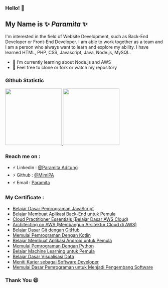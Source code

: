 ### Hello! 👋
## My Name is ✨ _Paramita_ ✨

I'm interested in the field of Website Development, such as Back-End Developer or Front-End Developer. I am able to work together as a team and I am a person who always want to learn and explore my ability. I have learned HTML, PHP, CSS, Javascript, Java, Node.js, MySQL.

- 🌱 I’m currently learning about Node.js and AWS
- 💬 Feel free to clone or fork or watch my repository
 
### Github Statistic
<p align="left">
<a href="https://github.com/MimiPA">
  <img height="180em" src="https://github-readme-stats-eight-theta.vercel.app/api?username=MimiPA&show_icons=true&theme=algolia&include_all_commits=true&count_private=true"/>
  <img height="180em" src="https://github-readme-stats-eight-theta.vercel.app/api/top-langs/?username=MimiPA&layout=compact&langs_count=8&theme=algolia"/>
</a>
</p>

### Reach me on :
- ⚡ Linkedin : <a href="https://www.linkedin.com/in/paramita-aditung-6831251b0">@Paramita Aditung</a>
- ⚡ Github   : <a href="https://github.com/MimiPA">@MimiPA</a>
- ⚡ Email    : <a href="mailto:paramitaaditung@gmail.com">Paramita</a>

### My Certificate :
- <a href="https://www.dicoding.com/certificates/0LZ0D8110X65">Belajar Dasar Pemrograman JavaScript</a>
- <a href="https://www.dicoding.com/certificates/KEXL4OWLWXG2">Belajar Membuat Aplikasi Back-End untuk Pemula</a>
- <a href="https://www.dicoding.com/certificates/07Z65LRDWXQR">Cloud Practitioner Essentials (Belajar Dasar AWS Cloud)</a>
- <a href="https://www.dicoding.com/certificates/RVZK1L2REPD5">Architecting on AWS (Membangun Arsitektur Cloud di AWS)</a>
- <a href="https://www.dicoding.com/certificates/1RXYY6RD1XVM">Belajar Dasar Git dengan GitHub</a>
- <a href="https://www.dicoding.com/certificates/ERZR582RWPYV">Memulai Pemrograman Dengan Kotlin</a>
- <a href="https://www.dicoding.com/certificates/453XE66MYXRN">Belajar Membuat Aplikasi Android untuk Pemula</a>
- <a href="https://www.dicoding.com/certificates/6RPNKNGQ4P2M">Memulai Pemrograman Dengan Python</a>
- <a href="https://www.dicoding.com/certificates/NVP7G4K14XR0">Belajar Machine Learning untuk Pemula</a>
- <a href="https://www.dicoding.com/certificates/QEYX4WQYJPDL">Belajar Dasar Visualisasi Data</a>
- <a href="https://www.dicoding.com/certificates/QLZ98VK2EX5D">Meniti Karier sebagai Software Developer</a>
- <a href="https://www.dicoding.com/certificates/QLZ98VKD9X5D">Memulai Dasar Pemrograman untuk Menjadi Pengembang Software</a>

### Thank You 😄
